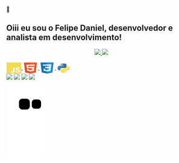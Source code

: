 👋





## Oiii eu sou o Felipe Daniel, desenvolvedor e analista em desenvolvimento!
<div align="center">
  <a href="https://github.com/F3lipedaniel">
  <img height="180em" src="https://github-readme-stats.vercel.app/api?username=F3lipedaniel&show_icons=true&theme=dracula&include_all_commits=true&count_private=true"/>
  <img height="180em" src="https://github-readme-stats.vercel.app/api/top-langs/?username=F3lipedaniel&layout=compact&langs_count=7&theme=dracula"/>
</div>
<div style="display: inline_block"><br>
  <img align="center" alt="F3lipedaniel-Js" height="30" width="40" src="https://raw.githubusercontent.com/devicons/devicon/master/icons/javascript/javascript-plain.svg"> 
  <img align="center" alt="F3lipedaniel-HTML" height="30" width="40" src="https://raw.githubusercontent.com/devicons/devicon/master/icons/html5/html5-original.svg">
  <img align="center" alt="F3lipedaniel-CSS" height="30" width="40" src="https://raw.githubusercontent.com/devicons/devicon/master/icons/css3/css3-original.svg">
  <img align="center" alt="F3lipedaniel-Python" height="30" width="40" src="https://raw.githubusercontent.com/devicons/devicon/master/icons/python/python-original.svg">

</div>
 
<div> 
  <a href="https://www.instagram.com/f3lipedaniel/" target="_blank"><img src="https://img.shields.io/badge/-Instagram-%23E4405F?style=for-the-badge&logo=instagram&logoColor=white" target="_blank"></a>
 	<a href="https://www.twitch.tv/pigurit0" target="_blank"><img src="https://img.shields.io/badge/Twitch-9146FF?style=for-the-badge&logo=twitch&logoColor=white" target="_blank"></a>
  <a href = "mailto:f3lipedaniel"><img src="https://img.shields.io/badge/-Gmail-%23333?style=for-the-badge&logo=gmail&logoColor=white" target="_blank"></a>
  <a href="https://www.linkedin.com/in/felipe-daniel-20b7221a4/" target="_blank"><img src="https://img.shields.io/badge/-LinkedIn-%230077B5?style=for-the-badge&logo=linkedin&logoColor=white" target="_blank"></a> 
 
  ![Snake animation](https://github.com/rafaballerini/rafaballerini/blob/output/github-contribution-grid-snake.svg)
 
</div>
